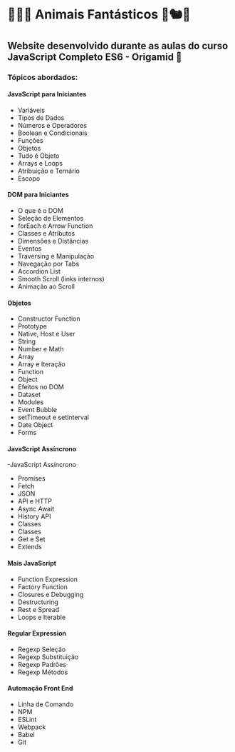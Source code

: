 # 🦊🐻🦁 Animais Fantásticos 🐒🐿️🐺

## Website desenvolvido durante as aulas do curso JavaScript Completo ES6 - Origamid 🐺

### Tópicos abordados:

#### JavaScript para Iniciantes
- Variáveis
- Tipos de Dados
- Números e Operadores
- Boolean e Condicionais
- Funções
- Objetos
- Tudo é Objeto
- Arrays e Loops
- Atribuição e Ternário
- Escopo
      
#### DOM para Iniciantes
- O que é o DOM
- Seleção de Elementos
- forEach e Arrow Function
- Classes e Atributos
- Dimensões e Distâncias
- Eventos
- Traversing e Manipulação
- Navegação por Tabs
- Accordion List
- Smooth Scroll (links internos)
- Animação ao Scroll
      
#### Objetos
- Constructor Function
- Prototype
- Native, Host e User
- String
- Number e Math
- Array
- Array e Iteração
- Function
- Object
- Efeitos no DOM
- Dataset
- Modules
- Event Bubble
- setTimeout e setInterval
- Date Object
- Forms
      
#### JavaScript Assíncrono
-JavaScript Assíncrono
- Promises
- Fetch
- JSON
- API e HTTP
- Async Await
- History API
- Classes
- Classes
- Get e Set
- Extends
      
#### Mais JavaScript
- Function Expression
- Factory Function
- Closures e Debugging
- Destructuring
- Rest e Spread
- Loops e Iterable

#### Regular Expression
- Regexp Seleção
- Regexp Substituição
- Regexp Padrões
- Regexp Métodos

#### Automação Front End
- Linha de Comando
- NPM
- ESLint
- Webpack
- Babel
- Git
